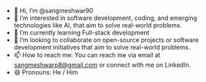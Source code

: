 - 👋 Hi, I’m @sangmeshwar90
- 👀 I’m interested in software development, coding, and emerging technologies like AI, that aim to solve real-world problems.
- 🌱 I’m currently learning Full-stack development
- 💞️ I’m looking to collaborate on open-source projects or software development initiatives that aim to solve real-world problems.
- 📫 How to reach me: You can reach me via email at sangmeshwarp8@gmail.com or connect with me on LinkedIn.
- 😄 Pronouns: He / Him

<!---
sangmeshwar90/sangmeshwar90 is a ✨ special ✨ repository because its `README.md` (this file) appears on your GitHub profile.
You can click the Preview link to take a look at your changes.
--->
